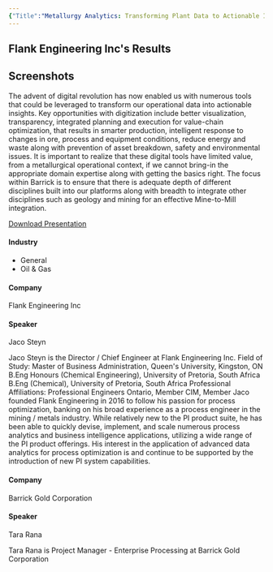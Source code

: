 ```yaml
---
{"Title":"Metallurgy Analytics: Transforming Plant Data to Actionable Insights","Year":2018,"Industry":"Metals Mining & Materials","URL":"https://resources.osisoft.com/presentations/metallurgy-analytics--transforming-plant-data-to-actionable-insights/","PDF":"https://cdn.osisoft.com/osi/presentations/2018-uc-san-francisco/UC18NA-D2MI06-TRana-BarrickGold-Metallurgy-Analytics-_Transforming-Plant-Data-Actionable-Insights.pdf","Company":"Flank Engineering Inc","Keywords":["Grinding","Gold"],"dg-publish":true,"permalink":"/aveva/customer-stories/2018/2018-flank-engineering-inc-metallurgy-analytics-transforming-plant-data-to-actionable-insights/","dgPassFrontmatter":true}
---
```


## Flank Engineering Inc's Results

## Screenshots

The advent of digital revolution has now enabled us with numerous tools that could be leveraged to transform our operational data into actionable insights. Key opportunities with digitization include better visualization, transparency, integrated planning and execution for value-chain optimization, that results in smarter production, intelligent response to changes in ore, process and equipment conditions, reduce energy and waste along with prevention of asset breakdown, safety and environmental issues. It is important to realize that these digital tools have limited value, from a metallurgical operational context, if we cannot bring-in the appropriate domain expertise along with getting the basics right. The focus within Barrick is to ensure that there is adequate depth of different disciplines built into our platforms along with breadth to integrate other disciplines such as geology and mining for an effective Mine-to-Mill integration.

[Download Presentation](https://cdn.osisoft.com/osi/presentations/2018-uc-san-francisco/UC18NA-D2MI06-TRana-BarrickGold-Metallurgy-Analytics-_Transforming-Plant-Data-Actionable-Insights.pdf)

#### Industry

- General
- Oil & Gas

#### Company

Flank Engineering Inc

#### Speaker

Jaco Steyn

Jaco Steyn is the Director / Chief Engineer at Flank Engineering Inc. Field of Study: Master of Business Administration, Queen's University, Kingston, ON B.Eng Honours (Chemical Engineering), University of Pretoria, South Africa B.Eng (Chemical), University of Pretoria, South Africa Professional Affiliations: Professional Engineers Ontario, Member CIM, Member Jaco founded Flank Engineering in 2016 to follow his passion for process optimization, banking on his broad experience as a process engineer in the mining / metals industry. While relatively new to the PI product suite, he has been able to quickly devise, implement, and scale numerous process analytics and business intelligence applications, utilizing a wide range of the PI product offerings. His interest in the application of advanced data analytics for process optimization is and continue to be supported by the introduction of new PI system capabilities.

#### Company

Barrick Gold Corporation

#### Speaker

Tara Rana

Tara Rana is Project Manager - Enterprise Processing at Barrick Gold Corporation